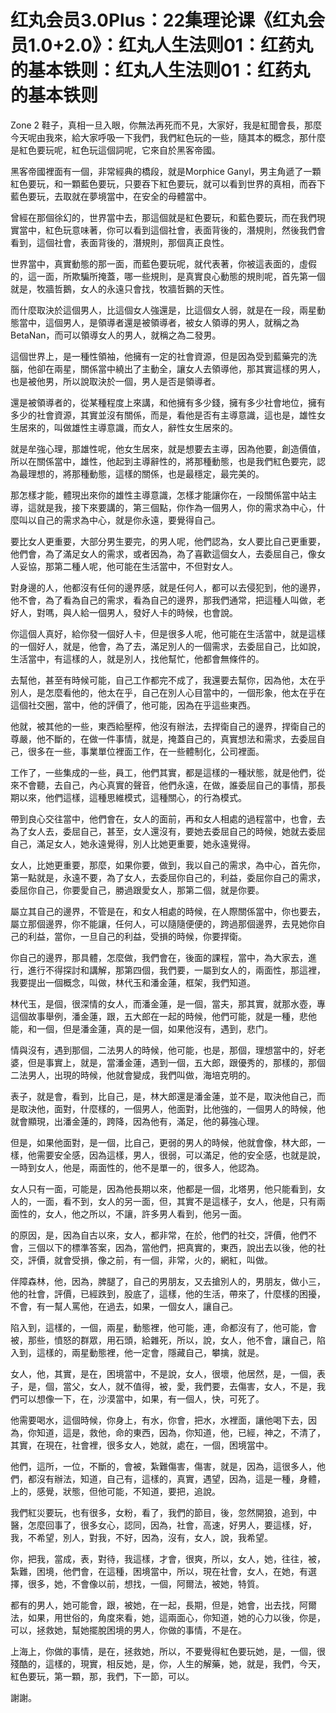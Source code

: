 # 红丸会员3.0Plus：22集理论课《红丸会员1.0+2.0》：红丸人生法则01：红药丸的基本铁则：红丸人生法则01：红药丸的基本铁则

Zone 2 鞋子，真相一旦入眼，你無法再死而不見，大家好，我是紅聞會長，那麼今天呢由我來，給大家呼吸一下我們，我們紅色玩的一些，隨其本的概念，那什麼是紅色要玩呢，紅色玩這個詞呢，它來自於黑客帝國。

黑客帝國裡面有一個，非常經典的橋段，就是Morphice Ganyl，男主角遞了一顆紅色要玩，和一顆藍色要玩，只要吞下紅色要玩，就可以看到世界的真相，而吞下藍色要玩，去取就在夢境當中，在安全的母體當中。

曾經在那個徐幻的，世界當中去，那這個就是紅色要玩，和藍色要玩，而在我們現實當中，紅色玩意味著，你可以看到這個社會，表面背後的，潛規則，然後我們會看到，這個社會，表面背後的，潛規則，那個真正良性。

世界當中，真實動態的那一面，而藍色要玩呢，就代表著，你被這表面的，虛假的，這一面，所欺騙所掩蓋，哪一些規則，是真實良心動態的規則呢，首先第一個就是，牧牆哲鵝，女人的永遠只會找，牧牆哲鵝的天性。

而什麼取決於這個男人，比這個女人強還是，比這個女人弱，就是在一段，兩星動態當中，這個男人，是領導者還是被領導者，被女人領導的男人，就稱之為BetaNan，而可以領導女人的男人，就稱之為二發男。

這個世界上，是一種性領袖，他擁有一定的社會資源，但是因為受到藍藥完的洗腦，他卻在兩星，關係當中繞出了主動全，讓女人去領導他，那其實這樣的男人，也是被他男，所以說取決於一個，男人是否是領導者。

還是被領導者的，從某種程度上來講，和他擁有多少錢，擁有多少社會地位，擁有多少的社會資源，其實並沒有關係，而是，看他是否有主導意識，這也是，雄性女生居來的，叫做雄性主導意識，而女人，辭性女生居來的。

就是牟強心理，那雄性呢，他女生居來，就是想要去主導，因為他要，創造價值，所以在關係當中，雄性，他起到主導辭性的，將那種動態，也是我們紅色要完，認為最理想的，將那種動態，這樣的關係，也是最穩定，最完美的。

那怎樣才能，體現出來你的雄性主導意識，怎樣才能讓你在，一段關係當中站主導，這就是我，接下來要講的，第三個點，你作為一個男人，你的需求為中心，什麼叫以自己的需求為中心，就是你永遠，要覺得自己。

要比女人更重要，大部分男生要完，的男人呢，他們認為，女人要比自己更重要，他們會，為了滿足女人的需求，或者因為，為了喜歡這個女人，去委屈自己，像女人妥協，那第二種人呢，他可能在生活當中，不但對女人。

對身邊的人，他都沒有任何的邊界感，就是任何人，都可以去侵犯到，他的邊界，他不會，為了看為自己的需求，看為自己的邊界，那我們通常，把這種人叫做，老好人，對嗎，與人給一個男人，發好人卡的時候，也會說。

你這個人真好，給你發一個好人卡，但是很多人呢，他可能在生活當中，就是這樣的一個好人，就是，他會，為了去，滿足別人的一個需求，去委屈自己，比如說，生活當中，有這樣的人，就是別人，找他幫忙，他都會無條件的。

去幫他，甚至有時候可能，自己工作都完不成了，我還要去幫你，因為他，太在乎別人，是怎麼看他的，他太在乎，自己在別人心目當中的，一個形象，他太在乎在這個社交圈，當中，他的評價了，他可能，因為在乎這些東西。

他就，被其他的一些，東西給壓榨，他沒有辦法，去捍衛自己的邊界，捍衛自己的尊嚴，他不斷的，在做一件事情，就是，掩蓋自己的，真實想法和需求，去委屈自己，很多在一些，事業單位裡面工作，在一些體制化，公司裡面。

工作了，一些集成的一些，員工，他們其實，都是這樣的一種狀態，就是他們，從來不會聽，去自己，內心真實的聲音，他們永遠，在做，誰委屈自己的事情，那長期以來，他們這樣，這種思維模式，這種關心，的行為模式。

帶到良心交往當中，他們會在，女人的面前，再和女人相處的過程當中，也會，去為了女人去，委屈自己，甚至，女人還沒有，要她去委屈自己的時候，她就去委屈自己，滿足女人，她永遠覺得，別人比她更重要，她永遠覺得。

女人，比她更重要，那麼，如果你要，做到，我以自己的需求，為中心，首先你，第一點就是，永遠不要，為了女人，去委屈你自己的，利益，委屈你自己的需求，委屈你自己，你要愛自己，勝過跟愛女人，那第二個，就是你要。

屬立其自己的邊界，不管是在，和女人相處的時候，在人際關係當中，你也要去，屬立那個邊界，你不能讓，任何人，可以隨隨便便的，跨過那個邊界，去見她你自己的利益，當你，一旦自己的利益，受損的時候，你要捍衛。

你自己的邊界，那具體，怎麼做，我們會在，後面的課程，當中，為大家去，進行，進行不得探討和講解，那第四個，我們要，一屬到女人的，兩面性，那這裡，我要提出一個概念，叫做，林代玉和潘金蓮，框架，我們知道。

林代玉，是個，很深情的女人，而潘金蓮，是一個，當夫，那其實，就那水壺，專這個故事舉例，潘金蓮，跟，五大郎在一起的時候，他們可能，就是一種，悲他能，和一個，但是潘金蓮，真的是一個，如果他沒有，遇到，悲门。

情與沒有，遇到那個，二法男人的時候，他可能，也是，那個，理想當中的，好老婆，但是事實上，就是，當潘金蓮，遇到一個，五大郎，跟優秀的，那樣的，那個二法男人，出現的時候，他就會變成，我們叫做，海培克明的。

表子，就是會，看到，比自己，是，林大郎還是潘金蓮，並不是，取決他自己，而是取決他，面對，什麼樣的，一個男人，他面對，比他強的，一個男人的時候，他就會顯現，出潘金蓮的，跨降，因為他有，滿足，他的募強心理。

但是，如果他面對，是一個，比自己，更弱的男人的時候，他就會像，林大郎，一樣，他需要安全感，因為這樣，男人，很弱，可以滿足，他的安全感，也就是說，一時到女人，他是，兩面性的，他不是單一的，很多人，他認為。

女人只有一面，可能是，因為他長期以來，他都是一個，北塔男，他只能看到，女人的，一面，看不到，女人的另一面，但，其實不是這樣子，女人，他是，只有兩面性的，女人，他之所以，不讓，許多男人看到，他另一面。

的原因，是，因為自古以來，女人，都非常，在於，他們的社交，評價，他們不會，三個以下的標準答案，因為，當他們，把真實的，東西，說出去以後，他的社交，評價，就會受損，像之前，有一個，非常，火的，網紅，叫做。

伴障森林，他，因為，脾腿了，自己的男朋友，又去搶別人的，男朋友，做小三，他的社會，評價，已經跌到，股底了，這樣，他的生活，帶來了，什麼樣的困擾，不會，有一幫人罵他，在過去，如果，一個女人，讓自己。

陷入到，這樣的，一個，兩星，動態裡，他可能，連，命都沒有了，他可能，會被，那些，憤怒的群眾，用石頭，給雜死，所以，說，女人，他不會，讓自己，陷入到，這樣的，兩星動態裡，他一定會，隱藏自己，攀擒，就是。

女人，他，其實，是在，困境當中，不是說，女人，很壞，他居然，是，一個，表子，是，個，當父，女人，就不值得，被，愛，我們要，去傷害，女人，不是，我們可以想像一下，在，沙漠當中，如果，有一個人，快，可死了。

他需要喝水，這個時候，你身上，有水，你會，把水，水裡面，讓他喝下去，因為，你知道，這是，救他，命的東西，因為，你知道，他，已經，神之，不清了，其實，在現在，社會裡，很多女人，她就，處在，一個，困境當中。

他們，這所，一位，不斷的，會被，紮難傷害，傷害，就是，因為，這很多人，他們，都沒有辦法，知道，自己有，這樣的，真實，遇望，因為，這是一種，身體，上的，感覺，狀態，但他可能，不知道，要把，追說。

我們紅災要玩，也有很多，女粉，看了，我們的節目，後，忽然開狼，追到，中醫，怎麼回事了，很多女心，認同，因為，社會，高速，好男人，要這樣，好，我，不希望，別人，對我，不好，因為，沒有，女人，說，我希望。

你，把我，當成，表，對待，我這樣，才會，很爽，所以，女人，她，往往，被，紮難，困境，他們會，在這種，困境當中，所以，現在社會，女人，在她，有選擇，很多，她，不會像以前，想找，一個，阿爾法，被她，特質。

都有的男人，她可能會，跟，被她，在一起，長期，但是，她會，出去找，阿爾法，如果，用世俗的，角度來看，她，這兩面心，你知道，她的心力以後，你是，可以，拯救她，幫她擺脫困境的男人，你做的事情，不是在。

上海上，你做的事情，是在，拯救她，所以，不要覺得紅色要玩她，是，一個，很殘酷的，這樣的，現實，相反她，是，你，人生的解藥，她，就是，我們，今天，紅色要玩，第一顆，那，我們，下一節，可以。

謝謝。